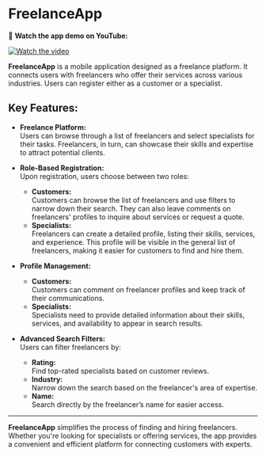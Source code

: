# **FreelanceApp**

🔵 **Watch the app demo on YouTube:**  

[![Watch the video](https://img.youtube.com/vi/PhnLO0zLQ8A/0.jpg)](https://www.youtube.com/watch?v=PhnLO0zLQ8A)

**FreelanceApp** is a mobile application designed as a freelance platform. It connects users with freelancers who offer their services across various industries. Users can register either as a customer or a specialist.

## **Key Features:**

- **Freelance Platform:**  
  Users can browse through a list of freelancers and select specialists for their tasks. Freelancers, in turn, can showcase their skills and expertise to attract potential clients.

- **Role-Based Registration:**  
  Upon registration, users choose between two roles:
    - **Customers:**  
      Customers can browse the list of freelancers and use filters to narrow down their search. They can also leave comments on freelancers' profiles to inquire about services or request a quote.
    - **Specialists:**  
      Freelancers can create a detailed profile, listing their skills, services, and experience. This profile will be visible in the general list of freelancers, making it easier for customers to find and hire them.

- **Profile Management:**
    - **Customers:**  
      Customers can comment on freelancer profiles and keep track of their communications.
    - **Specialists:**  
      Specialists need to provide detailed information about their skills, services, and availability to appear in search results.

- **Advanced Search Filters:**  
  Users can filter freelancers by:
    - **Rating:**  
      Find top-rated specialists based on customer reviews.
    - **Industry:**  
      Narrow down the search based on the freelancer's area of expertise.
    - **Name:**  
      Search directly by the freelancer’s name for easier access.

---

**FreelanceApp** simplifies the process of finding and hiring freelancers. Whether you're looking for specialists or offering services, the app provides a convenient and efficient platform for connecting customers with experts.
